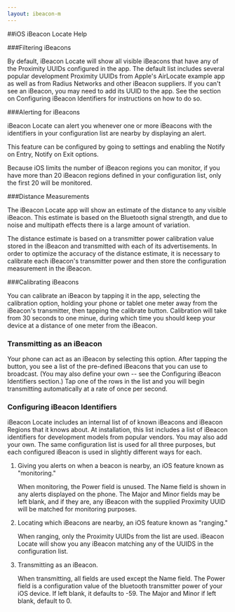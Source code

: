 ```yaml
---
layout: ibeacon-m
---
```

##iOS iBeacon Locate Help

###Filtering iBeacons

By default, iBeacon Locate will show all visible iBeacons that have any of the Proximity UUIDs configured in the app.
The default list includes several popular development Proximity UUIDs from Apple's AirLocate example app as well as from Radius Networks and other
iBeacon suppliers.  If you can't see an iBeacon, you may need to add its UUID to the app.  See the section on Configuring iBeacon Identifiers for instructions on how to do so.

###Alerting for iBeacons

iBeacon Locate can alert you whenever one or more iBeacons with the identifiers in your configuration list are nearby by displaying an alert.

This feature can be configured by going to settings and enabling the Notify on Entry, Notify on Exit options.

Because iOS limits the number of iBeacon regions you can monitor, if you have more than 20 iBeacon regions defined in your configuration list, only the first 20 will be monitored.

###Distance Measurements

The iBeacon Locate app will show an estimate of the distance to any visible iBeacon.  This estimate is based on the Bluetooth signal strength, and due to noise and multipath effects there is a large amount of variation.  

The distance estimate is based on a transmitter power calibration value stored in the iBeacon and transmitted with each of its advertisements.  In order to optimize the accuracy of the distance estimate, it is necessary to calibrate each iBeacon's transmitter power and then store the configuration measurement in the iBeacon.

###Calibrating iBeacons

You can calibrate an iBeacon by tapping it in the app, selecting the calibration option, holding your phone or tablet one meter away from the iBeacon's transmitter, then tapping the calibrate button.  Calibration will take from 30 seconds to one minue, during which time you should keep your device at a distance of one meter from the iBeacon.    

### Transmitting as an iBeacon

Your phone can act as an iBeacon by selecting this option.  After tapping the button, you see a list of the pre-defined iBeacons that you can use to broadcast.  (You may also define your own -- see the Configuring iBeacon Identifiers section.)
Tap one of the rows in the list and you will begin transmitting automatically at a rate of once per second.

### Configuring iBeacon Identifiers

iBeacon Locate includes an internal list of of known iBeacons and iBeacon Regions that it knows about.  At installation, this list includes a list of 
iBeacon identifiers for development models from popular vendors.  You may also add your own.  The same configuration list is used for all three purposes, but each configured iBeacon is used in slightly different ways for each.

1. Giving you alerts on when a beacon is nearby, an iOS feature known as "monitoring."

    When monitoring, the Power field is unused.  The Name field is shown in any alerts displayed on the phone.  The Major and Minor fields may be left blank, and if they are, any iBeacon with the supplied Proximity UUID will be matched for monitoring purposes.


2. Locating which iBeacons are nearby, an iOS feature known as "ranging."

    When ranging, only the Proximity UUIDs from the list are used.  iBeacon Locate will show you any iBeacon matching any of the UUIDS in the configuration list.

3. Transmitting as an iBeacon.
    
    When transmitting, all fields are used except the Name field.  The Power field is a configuration value of the bluetooth transmitter power of your iOS device.  If left blank, it defaults to -59.  The Major and Minor if left blank, default to 0.




 
